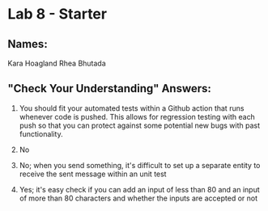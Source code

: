 # Lab 8 - Starter

## Names:
Kara Hoagland
Rhea Bhutada

## "Check Your Understanding" Answers:
1) You should fit your automated tests within a Github action that runs whenever code is pushed. This allows for regression testing with each push so that you can protect against some potential new bugs with past functionality.

2) No

3) No; when you send something, it's difficult to set up a separate entity to receive the sent message within an unit test 

4) Yes; it's easy check if you can add an input of less than 80 and an input of more than 80 characters and whether the inputs are accepted or not

